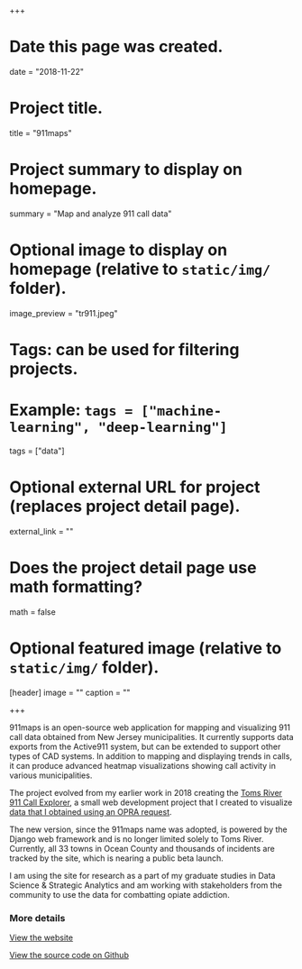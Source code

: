 +++
# Date this page was created.
date = "2018-11-22"

# Project title.
title = "911maps"

# Project summary to display on homepage.
summary = "Map and analyze 911 call data"

# Optional image to display on homepage (relative to `static/img/` folder).
image_preview = "tr911.jpeg"

# Tags: can be used for filtering projects.
# Example: `tags = ["machine-learning", "deep-learning"]`
tags = ["data"]

# Optional external URL for project (replaces project detail page).
external_link = ""

# Does the project detail page use math formatting?
math = false

# Optional featured image (relative to `static/img/` folder).
[header]
image = ""
caption = ""

+++

911maps is an open-source web application for mapping and visualizing 911 call data obtained from New Jersey municipalities. It currently supports data exports from the Active911 system, but can be extended to support other types of CAD systems. In addition to mapping and displaying trends in calls, it can produce advanced heatmap visualizations showing call activity in various municipalities.

The project evolved from my earlier work in 2018 creating the [Toms River 911 Call Explorer](https://tr911test.rozzi.media), a small web development project that I
created to visualize [data that I obtained using an OPRA request](https://opramachine.com/request/active911_call_data_may_1st_to_j_2).

The new version, since the 911maps name was adopted, is powered by the Django web framework and is no longer limited solely to Toms River. Currently, all 33 towns in Ocean County and thousands of incidents are tracked by the site, which is nearing a public beta launch.

I am using the site for research as a part of my graduate studies in Data Science & Strategic Analytics and am working with stakeholders from the community to use the data for combatting opiate addiction.

### More details

[View the website](https://911ma.ps)

[View the source code on Github](https://github.com/gavinrozzi/toms-river-911-calls)